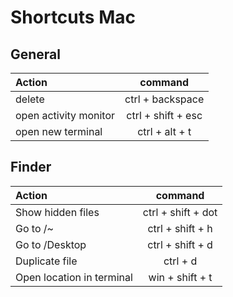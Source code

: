 # Shortcuts Mac 
## General 
|	Action	|	command 
| :---        |    :----:   
| delete | ctrl + backspace
| open activity monitor | ctrl + shift + esc
| open new terminal | ctrl + alt + t 



## Finder
|	Action	|	command 
| :---        |    :----:   
| Show hidden files	|	ctrl + shift + dot	
| Go to /~	|	ctrl + shift + h 
| Go to /Desktop |	ctrl + shift + d
| Duplicate file	|	ctrl + d 
| Open location in terminal |  win + shift + t

